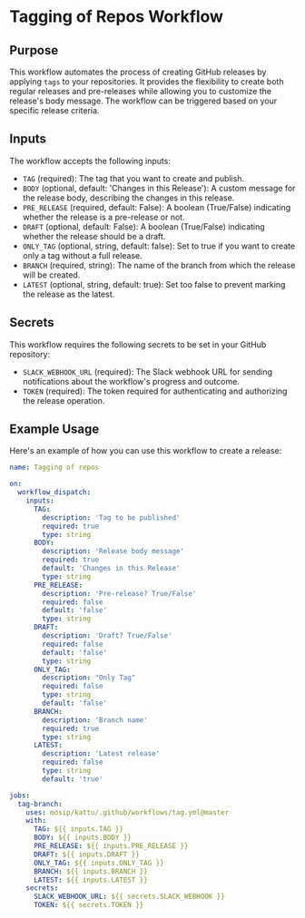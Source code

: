 # Tagging of Repos Workflow

## Purpose

This workflow automates the process of creating GitHub releases by applying `tags` to your repositories.
It provides the flexibility to create both regular releases and pre-releases while allowing you to customize the release's body message.
The workflow can be triggered based on your specific release criteria.

## Inputs

The workflow accepts the following inputs:
- `TAG` (required): The tag that you want to create and publish.
- `BODY` (optional, default: 'Changes in this Release'): A custom message for the release body, describing the changes in this release.
- `PRE_RELEASE` (required, default: False): A boolean (True/False) indicating whether the release is a pre-release or not.
- `DRAFT` (optional, default: False): A boolean (True/False) indicating whether the release should be a draft.
- `ONLY_TAG` (optional, string, default: false): Set to true if you want to create only a tag without a full release.
- `BRANCH` (required, string): The name of the branch from which the release will be created.
- `LATEST` (optional, string, default: true): Set too false to prevent marking the release as the latest.

## Secrets

This workflow requires the following secrets to be set in your GitHub repository:
- `SLACK_WEBHOOK_URL` (required): The Slack webhook URL for sending notifications about the workflow's progress and outcome.
- `TOKEN` (required): The token required for authenticating and authorizing the release operation.

## Example Usage

Here's an example of how you can use this workflow to create a release:
```yaml
name: Tagging of repos

on:
  workflow_dispatch:
    inputs:
      TAG:
        description: 'Tag to be published'
        required: true
        type: string
      BODY:
        description: 'Release body message'
        required: true
        default: 'Changes in this Release'
        type: string
      PRE_RELEASE:
        description: 'Pre-release? True/False'
        required: false
        default: 'false'
        type: string
      DRAFT:
        description: 'Draft? True/False'
        required: false
        default: 'false'
        type: string
      ONLY_TAG:
        description: "Only Tag"
        required: false
        type: string
        default: 'false'
      BRANCH:
        description: 'Branch name'
        required: true
        type: string
      LATEST:
        description: 'Latest release'
        required: false
        type: string
        default: 'true'

jobs:
  tag-branch:
    uses: mosip/kattu/.github/workflows/tag.yml@master
    with:
      TAG: ${{ inputs.TAG }}
      BODY: ${{ inputs.BODY }}
      PRE_RELEASE: ${{ inputs.PRE_RELEASE }}
      DRAFT: ${{ inputs.DRAFT }}
      ONLY_TAG: ${{ inputs.ONLY_TAG }}
      BRANCH: ${{ inputs.BRANCH }}
      LATEST: ${{ inputs.LATEST }}
    secrets:
      SLACK_WEBHOOK_URL: ${{ secrets.SLACK_WEBHOOK }}
      TOKEN: ${{ secrets.TOKEN }}
```